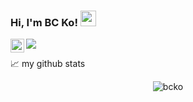 ### Hi, I'm BC Ko! <img src="https://media.giphy.com/media/hvRJCLFzcasrR4ia7z/giphy.gif" width="25px">

![](https://visitor-badge.glitch.me/badge?page_id=bcko.bcko)
<a href="https://www.linkedin.com/in/gobcko/">
  <img align="left" alt="BC Ko's LinkedIN" width="22px" src="https://raw.githubusercontent.com/peterthehan/peterthehan/master/assets/linkedin.svg" />
</a>

📈 my github stats

<p align="center"> <img src="https://github-readme-stats.vercel.app/api?username=bcko&show_icons=true&theme=gotham" alt="bcko" />
